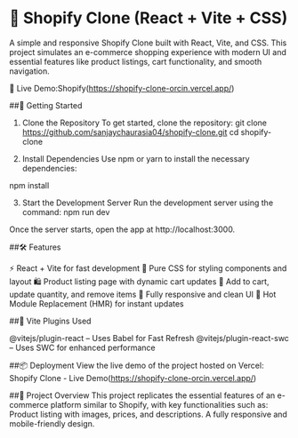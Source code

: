 

# 🛒 Shopify Clone (React + Vite + CSS)
A simple and responsive Shopify Clone built with React, Vite, and CSS. This project simulates an e-commerce shopping experience with modern UI and essential features like product listings, cart functionality, and smooth navigation.

🔗 Live Demo:Shopify(https://shopify-clone-orcin.vercel.app/)

##🚀 Getting Started
1. Clone the Repository
To get started, clone the repository:
git clone https://github.com/sanjaychaurasia04/shopify-clone.git
cd shopify-clone

3. Install Dependencies
Use npm or yarn to install the necessary dependencies:

npm install

3. Start the Development Server
Run the development server using the command:
npm run dev

Once the server starts, open the app at http://localhost:3000.

##🛠️ Features


⚡ React + Vite for fast development
🎨 Pure CSS for styling components and layout
🛍️ Product listing page with dynamic cart updates
🛒 Add to cart, update quantity, and remove items
📱 Fully responsive and clean UI
🔁 Hot Module Replacement (HMR) for instant updates


##🧩 Vite Plugins Used

@vitejs/plugin-react – Uses Babel for Fast Refresh
@vitejs/plugin-react-swc – Uses SWC for enhanced performance


##📦 Deployment
View the live demo of the project hosted on Vercel:
Shopify Clone - Live Demo(https://shopify-clone-orcin.vercel.app/)

##🎨 Project Overview
This project replicates the essential features of an e-commerce platform similar to Shopify, with key functionalities such as:
Product listing with images, prices, and descriptions.
A fully responsive and mobile-friendly design.
